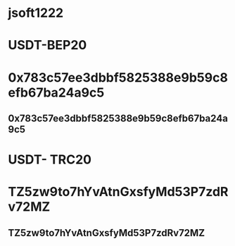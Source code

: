 # jsoft1222

# USDT-BEP20
# 0x783c57ee3dbbf5825388e9b59c8efb67ba24a9c5
## 0x783c57ee3dbbf5825388e9b59c8efb67ba24a9c5

# USDT- TRC20
# TZ5zw9to7hYvAtnGxsfyMd53P7zdRv72MZ
## TZ5zw9to7hYvAtnGxsfyMd53P7zdRv72MZ

